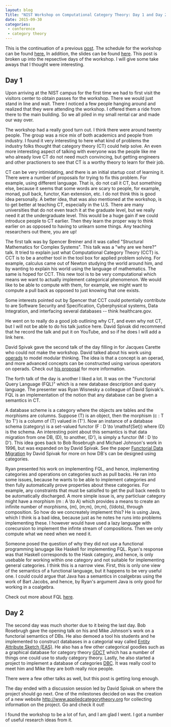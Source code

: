 ```yaml
---
layout: blog
Title: "NIST Workshop on Computational Category Theory: Day 1 and Day 2"
date: 2015-09-30
categories:
 - conference
 - category theory
---
```




This is the continuation of a previous <a href="http://blog.metatheorem.org/?p=2661">post</a>.  The schedule for the workshop can be found <a href="http://blog.metatheorem.org/wp-content/uploads/2015/09/Computational-Category-Theory-Workshop-Sept.-28-29-Schedule.pdf">here.</a>  In addition, the slides can be found <a href="http://www.appliedcategorytheory.org/slides-from-the-cct-workshop/">here</a>.  This post is broken up into the repsective days of the workshop.  I will give some take aways that I thought were interesting.

<h2>Day 1</h2>

Upon arriving at the NIST campus for the first time we had to first visit the visitors center to obtain passes for the workshop.  There we would just stand in line and wait.  There I noticed a few people hanging around and realized that they were attending the workshop.  I offered them a ride from there to the main building.  So we all piled in my small rental car and made our way over.

The workshop had a really good turn out.  I think there were around twenty people.  The group was a nice mix of both academics and people from industry.  I found it very interesting to here what kind of problems the industry folks thought that category theory (CT) could help solve.  An even more interesting aspect of talking with everyone was the people like me who already love CT do not need much convincing, but getting engineers and other practioners to see that CT is a worthy theory to learn for their job.

CT can be very intimidating, and there is an initial startup cost of learning it.  There were a number of proposals for trying to fix this problem.  For example, using different language.  That is, do not call it CT, but something else, because it seems that some words are scary to people, for example, monad, pull back, functor, Kan extension, etc.  I do not think this is good idea personally.  A better idea, that was also mentioned at the workshop, is to get better at teaching CT, especially in the U.S.  There are many universities that do not even teach it at the graduate level, but we really need it at the undergraduate level.  This would be a huge gain if we could introduce people to CT earlier.  Then they learn the proper way to think earlier on as opposed to having to unlearn some things.  Any teaching researchers out there, you are up!

The first talk was by Spencer Breiner and it was called "Structural Mathematics for Complex Systems".  This talk was a "why are we here?" talk.  It tried to explain just what Computational Category Theory (CCT) is.  CCT is to be a another tool in the tool box for applied problem solving.  For example, calculus came out of Newton studying the world around him, and by wanting to explain his world using the language of mathematics.  The same is hoped for CCT.  This new tool is to be very computational which means we want to actually implement categorical phenomenon.   We would like to be able to compute with them, for example, we might want to compute a pull back as opposed to just knowing that one exists.

Some interests pointed out by Spencer that CCT could potentially contribute to are Software Security and Specification, Cyberphysical systems, Data Integration, and interfacing several databases -- think healthcare.gov.

He went on to really do a good job outlining why CT, and even why not CT, but I will not be able to do his talk justice here.  David Spivak did recommend that he record the talk and put it on YouTube, and so if he does I will add a link here.

David Spivak gave the second talk of the day filling in for Jacques Carette who could not make the workshop.  David talked about his work using <a href="http://ncatlab.org/nlab/show/operad">operads</a> to model modular thinking.  The idea is that a concept is an operad, and more advanced concepts can be constructed using various operators on operads.  Check out <a href="http://math.mit.edu/~dspivak/informatics/grants/AFOSR--Proposal.pdf">his proposal</a> for more information.

The forth talk of the day is another I liked a lot.  It was on the "Functorial Query Language (FQL)" which is a new database description and query language.  The presenter was Ryan Wisnesky a colleague of David Spivak's.   FQL is an implementation of the notion that any database can be given a semantics in CT.

A database scheme is a category where the objects are tables and the morphisms are columns.  Suppose \(T\) is an object, then the morphism \(c : T \to T'\) is a column of \(T\) valued in \(T'\).  Now an instance of a database schema (category) is a set-valued functor \(F : D \to \mathsf{Set}\) where \(D\) is the schema.  An interesting point about this semantics is that data migration from one DB, \(D\), to another, \(D'\), is simply a functor \(M : D \to D'\).  This idea goes back to Bob Rosebrugh and Michael Johnson's work in 1996, but was expanded on by David Spivak.  See the paper <a href="http://math.mit.edu/~dspivak/informatics/FunctorialDataMigration.pdf">Functorial Data Migration</a> by David Spivak for more on how DB's can be designed using categories.

Ryan presented his work on implementing FQL, and hence, implementing categories and operations on categories such as pull backs.   He ran into some issues, because he wants to be able to implement categories and then fully automatically prove properties about these categories.  For example, any constraints that must be satisifed to get the pull back needs to be automatically discharged.  A more simple issue is, any particluar category might have a morphism \(m : A \to A\) which provides a means to create an infinite number of morphisms, \(m\), \(m;m\), \(m;m\), \(\ldots\), through composition.  So how do we concreately implement this?  He is using Java, which I think is a bad idea, because just as he notes he runs into problems implementing these.  I however would have used a lazy language with corecursion to implement the infinte stream of compositions. Then we only compute what we need when we need it.

Someone posed the question of why they did not use a functional programming lanugage like Haskell for implementing FQL.  Ryan's response was that Haskell corresponds to the Hask category, and hence, is only usebable for working within one category and not suitable for implementing general categories.  I think this is a narrow view.  First, this is only one view of the semantics of a functional language, but it happens to be very useful one.  I could could argue that Java has a semantics in coalgebras using the work of Bart Jacobs, and hence, by Ryan's argument Java is only good for working in a coalgebra. 

Check out more about FQL <a href="http://categoricaldata.net/fql.html">here</a>.

<h2>Day 2</h2>

The second day was much shorter due to it being the last day.  Bob Rosebrugh gave the opening talk on his and Mike Johnson's work on a functorial semantics of DBs.  He also demoed a tool his students and he implemented to construct databases in a categorial way called <a href="http://www.mta.ca/~rrosebru/project/Easik/">Entity Attribute Sketch (EAS)</a>. He also has a few other categorical goodies such as a graphical database for category theory <a href="http://www.mta.ca/~rrosebru/project/gdct/">GDCT</a> which has a number of things one could use to study category theory.  Lastly, he also started a project to implement a database of categories <a href="http://www.mta.ca/~rrosebru/project/dbc/">DBC</a>.  It was really cool to meet him and Mike they are both really nice people.

There were a few other talks as well, but this post is getting long enough.

The day ended with a discussion session led by David Spivak on where the project should go next.  One of the milestones decided on was the creation of a new website <a href="http://www.appliedcategorytheory.org">http://www.appliedcategorytheory.org</a> for collecting information on the project.  Go and check it out!

I found the workshop to be a lot of fun, and I am glad I went.  I got a number of useful research ideas from it.